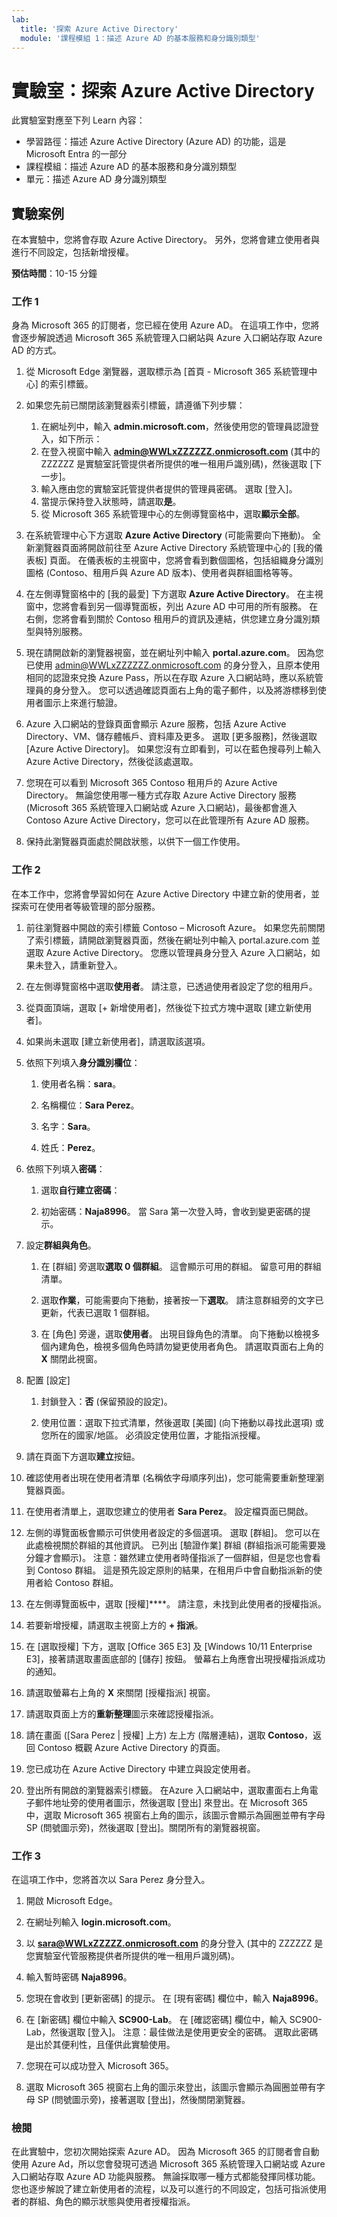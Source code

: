 ```yaml
---
lab:
  title: '探索 Azure Active Directory'
  module: '課程模組 1：描述 Azure AD 的基本服務和身分識別類型'
---
```



# <a name="lab-explore-azure-active-directory"></a>實驗室：探索 Azure Active Directory

此實驗室對應至下列 Learn 內容：

- 學習路徑：描述 Azure Active Directory (Azure AD) 的功能，這是 Microsoft Entra 的一部分
- 課程模組：描述 Azure AD 的基本服務和身分識別類型
- 單元：描述 Azure AD 身分識別類型

## <a name="lab-scenario"></a>實驗案例

在本實驗中，您將會存取 Azure Active Directory。  另外，您將會建立使用者與進行不同設定，包括新增授權。  

**預估時間**：10-15 分鐘

### <a name="task-1"></a>工作 1

身為 Microsoft 365 的訂閱者，您已經在使用 Azure AD。  在這項工作中，您將會逐步解說透過 Microsoft 365 系統管理入口網站與 Azure 入口網站存取 Azure AD 的方式。

1. 從 Microsoft Edge 瀏覽器，選取標示為 [首頁 - Microsoft 365 系統管理中心] 的索引標籤。

1. 如果您先前已關閉該瀏覽器索引標籤，請遵循下列步驟：
    1. 在網址列中，輸入 **admin.microsoft.com**，然後使用您的管理員認證登入，如下所示：
    1. 在登入視窗中輸入 **admin@WWLxZZZZZZ.onmicrosoft.com** (其中的 ZZZZZZ 是實驗室託管提供者所提供的唯一租用戶識別碼)，然後選取 [下一步]。
    1. 輸入應由您的實驗室託管提供者提供的管理員密碼。 選取 [登入]。
    1. 當提示保持登入狀態時，請選取**是**。
    1. 從 Microsoft 365 系統管理中心的左側導覽窗格中，選取**顯示全部**。

1. 在系統管理中心下方選取 **Azure Active Directory** (可能需要向下捲動)。  全新瀏覽器頁面將開啟前往至 Azure Active Directory 系統管理中心的 [我的儀表板] 頁面。 在儀表板的主視窗中，您將會看到數個圖格，包括組織身分識別圖格 (Contoso、租用戶與 Azure AD 版本)、使用者與群組圖格等等。

1. 在左側導覽窗格中的 [我的最愛] 下方選取 **Azure Active Directory**。  在主視窗中，您將會看到另一個導覽面板，列出 Azure AD 中可用的所有服務。 在右側，您將會看到關於 Contoso 租用戶的資訊及連結，供您建立身分識別類型與特別服務。  

1. 現在請開啟新的瀏覽器視窗，並在網址列中輸入 **portal.azure.com**。  因為您已使用 admin@WWLxZZZZZZ.onmicrosoft.com 的身分登入，且原本使用相同的認證來兌換 Azure Pass，所以在存取 Azure 入口網站時，應以系統管理員的身分登入。  您可以透過確認頁面右上角的電子郵件，以及將游標移到使用者圖示上來進行驗證。

1. Azure 入口網站的登錄頁面會顯示 Azure 服務，包括 Azure Active Directory、VM、儲存體帳戶、資料庫及更多。  選取 [更多服務]，然後選取 [Azure Active Directory]。 如果您沒有立即看到，可以在藍色搜尋列上輸入 Azure Active Directory，然後從該處選取。  

1. 您現在可以看到 Microsoft 365 Contoso 租用戶的 Azure Active Directory。    無論您使用哪一種方式存取 Azure Active Directory 服務 (Microsoft 365 系統管理入口網站或 Azure 入口網站)，最後都會進入 Contoso Azure Active Directory，您可以在此管理所有 Azure AD 服務。

1. 保持此瀏覽器頁面處於開啟狀態，以供下一個工作使用。

### <a name="task-2"></a>工作 2

在本工作中，您將會學習如何在 Azure Active Directory 中建立新的使用者，並探索可在使用者等級管理的部分服務。

1. 前往瀏覽器中開啟的索引標籤 Contoso – Microsoft Azure。 如果您先前關閉了索引標籤，請開啟瀏覽器頁面，然後在網址列中輸入 portal.azure.com 並選取 Azure Active Directory。  您應以管理員身分登入 Azure 入口網站，如果未登入，請重新登入。

1. 在左側導覽窗格中選取**使用者**。  請注意，已透過使用者設定了您的租用戶。

1. 從頁面頂端，選取 [+ 新增使用者]，然後從下拉式方塊中選取 [建立新使用者]。

1. 如果尚未選取 [建立新使用者]，請選取該選項。

1. 依照下列填入**身分識別欄位**：

    1. 使用者名稱：**sara**。

    1. 名稱欄位：**Sara Perez**。

    1. 名字：**Sara**。

    1. 姓氏：**Perez**。

1. 依照下列填入**密碼**：

    1. 選取**自行建立密碼**：

    1. 初始密碼：**Naja8996**。 當 Sara 第一次登入時，會收到變更密碼的提示。

1. 設定**群組與角色**。

    1. 在 [群組] 旁選取**選取 0 個群組**。  這會顯示可用的群組。  留意可用的群組清單。

    1. 選取**作業**，可能需要向下捲動，接著按一下**選取**。 請注意群組旁的文字已更新，代表已選取 1 個群組。  

    1. 在 [角色] 旁邊，選取**使用者**。 出現目錄角色的清單。  向下捲動以檢視多個內建角色，檢視多個角色時請勿變更使用者角色。  請選取頁面右上角的 **X** 關閉此視窗。

1. 配置 [設定]

    1. 封鎖登入：**否** (保留預設的設定)。

    1. 使用位置：選取下拉式清單，然後選取 [美國] (向下捲動以尋找此選項) 或您所在的國家/地區。  必須設定使用位置，才能指派授權。

1. 請在頁面下方選取**建立**按鈕。

1. 確認使用者出現在使用者清單 (名稱依字母順序列出)，您可能需要重新整理瀏覽器頁面。

1. 在使用者清單上，選取您建立的使用者 **Sara Perez**。  設定檔頁面已開啟。

1. 左側的導覽面板會顯示可供使用者設定的多個選項。  選取 [群組]。  您可以在此處檢視關於群組的其他資訊。  已列出 [驗證作業] 群組 (群組指派可能需要幾分鐘才會顯示)。  注意：雖然建立使用者時僅指派了一個群組，但是您也會看到 Contoso 群組。  這是預先設定原則的結果，在租用戶中會自動指派新的使用者給 Contoso 群組。

1. 在左側導覽面板中，選取 [授權]****。  請注意，未找到此使用者的授權指派。  

1. 若要新增授權，請選取主視窗上方的 **+ 指派**。

1. 在 [選取授權] 下方，選取 [Office 365 E3] 及 [Windows 10/11 Enterprise E3]，接著請選取畫面底部的 [儲存] 按鈕。 螢幕右上角應會出現授權指派成功的通知。

1. 請選取螢幕右上角的 **X** 來關閉 [授權指派] 視窗。

1. 請選取頁面上方的**重新整理**圖示來確認授權指派。

1. 請在畫面 ([Sara Perez | 授權] 上方) 左上方 (階層連結)，選取 **Contoso**，返回 Contoso 概觀 Azure Active Directory 的頁面。

1. 您已成功在 Azure Active Directory 中建立與設定使用者。

1. 登出所有開啟的瀏覽器索引標籤。  在Azure 入口網站中，選取畫面右上角電子郵件地址旁的使用者圖示，然後選取 [登出] 來登出。在 Microsoft 365 中，選取 Microsoft 365 視窗右上角的圖示，該圖示會顯示為圓圈並帶有字母 SP (問號圖示旁)，然後選取 [登出]。關閉所有的瀏覽器視窗。

### <a name="task-3"></a>工作 3

在這項工作中，您將首次以 Sara Perez 身分登入。

1. 開啟 Microsoft Edge。

2. 在網址列輸入 **login.microsoft.com**。

3. 以 **sara@WWLxZZZZZ.onmicrosoft.com** 的身分登入 (其中的 ZZZZZZ 是您實驗室代管服務提供者所提供的唯一租用戶識別碼)。

4. 輸入暫時密碼 **Naja8996**。

5. 您現在會收到 [更新密碼] 的提示。 在 [現有密碼] 欄位中，輸入 **Naja8996**。

6. 在 [新密碼] 欄位中輸入 **SC900-Lab**。  在 [確認密碼] 欄位中，輸入 SC900-Lab，然後選取 [登入]。  注意：最佳做法是使用更安全的密碼。 選取此密碼是出於其便利性，且僅供此實驗使用。

7. 您現在可以成功登入 Microsoft 365。

8. 選取 Microsoft 365 視窗右上角的圖示來登出，該圖示會顯示為圓圈並帶有字母 SP (問號圖示旁)，接著選取 [登出]，然後關閉瀏覽器。

### <a name="review"></a>檢閱

在此實驗中，您初次開始探索 Azure AD。 因為 Microsoft 365 的訂閱者會自動使用 Azure Ad，所以您會發現可透過 Microsoft 365 系統管理入口網站或 Azure 入口網站存取 Azure AD 功能與服務。  無論採取哪一種方式都能發揮同樣功能。  您也逐步解說了建立新使用者的流程，以及可以進行的不同設定，包括可指派使用者的群組、角色的顯示狀態與使用者授權指派。
